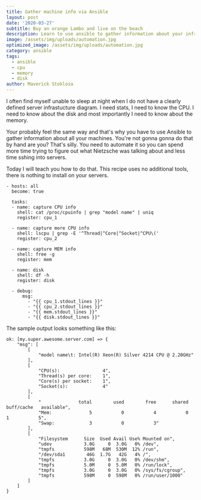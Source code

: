 ```yaml
---
title: Gather machine info via Ansible
layout: post
date: '2020-03-27'
subtitle: Buy an orange Lambo and live on the beach
description: Learn to use ansible to gather information about your infrastructure so you can sleep at night.
image: /assets/img/uploads/automation.jpg
optimized_image: /assets/img/uploads/automation.jpg
category: ansible
tags:
  - ansible
  - cpu
  - memory
  - disk
author: Maverick Stoklosa
---
```


I often find myself unable to sleep at night when I do not have a clearly defined server infrastucture diagram. I need stats, I need to know the CPU. I need to know about the disk and most importantly I need to know about the memory.

Your probably feel the same way and that's why you have to use Ansible to gather information about all your machines. You're not gonna gonna do that by hand are you? That's silly. You need to automate it so you can spend more time trying to figure out what Nietzsche was talking about and less time sshing into servers.

Today I will teach you how to do that. This recipe uses no additional tools, there is nothing to install on your servers.

```
- hosts: all
  become: true

  tasks:
  - name: capture CPU info
    shell: cat /proc/cpuinfo | grep "model name" | uniq
    register: cpu_1

  - name: capture more CPU info
    shell: lscpu | grep -E '^Thread|^Core|^Socket|^CPU\('
    register: cpu_2

  - name: capture MEM info
    shell: free -g
    register: mem

  - name: disk
    shell: df -h
    register: disk

  - debug:
      msg:
        - "{{ cpu_1.stdout_lines }}"
        - "{{ cpu_2.stdout_lines }}"
        - "{{ mem.stdout_lines }}"
        - "{{ disk.stdout_lines }}"
```

The sample output looks something like this:

```
ok: [my.super.awesome.server.com] => {
    "msg": [
        [
            "model name\t: Intel(R) Xeon(R) Silver 4214 CPU @ 2.20GHz"
        ],
        [
            "CPU(s):                4",
            "Thread(s) per core:    1",
            "Core(s) per socket:    1",
            "Socket(s):             4"
        ],
        [
            "              total        used        free      shared  buff/cache   available",
            "Mem:              5           0           4           0           1           5",
            "Swap:             3           0           3"
        ],
        [
            "Filesystem      Size  Used Avail Use% Mounted on",
            "udev            3.0G     0  3.0G   0% /dev",
            "tmpfs           598M   68M  530M  12% /run",
            "/dev/sda1        46G  1.7G   42G   4% /",
            "tmpfs           3.0G     0  3.0G   0% /dev/shm",
            "tmpfs           5.0M     0  5.0M   0% /run/lock",
            "tmpfs           3.0G     0  3.0G   0% /sys/fs/cgroup",
            "tmpfs           598M     0  598M   0% /run/user/1000"
        ]
    ]
}
```
